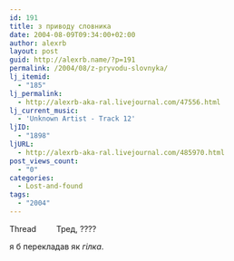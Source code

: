 ```yaml
---
id: 191
title: з приводу словника
date: 2004-08-09T09:34:00+02:00
author: alexrb
layout: post
guid: http://alexrb.name/?p=191
permalink: /2004/08/z-pryvodu-slovnyka/
lj_itemid:
  - "185"
lj_permalink:
  - http://alexrb-aka-ral.livejournal.com/47556.html
lj_current_music:
  - 'Unknown Artist - Track 12'
ljID:
  - "1898"
ljURL:
  - http://alexrb-aka-ral.livejournal.com/485970.html
post_views_count:
  - "0"
categories:
  - Lost-and-found
tags:
  - "2004"
---
```

Thread &nbsp; &nbsp; &nbsp; &nbsp; Тред, ????

я б перекладав як _гілка_.